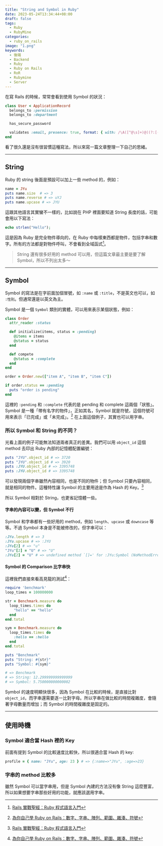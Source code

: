 ```yaml
---
title: "String and Symbol in Ruby"
date: 2023-05-24T13:34:44+08:00
draft: false
tags:
  - Ruby
  - RubyMine
categories:
  - ruby_on_rails
image: "1.png"
keywords:
  - 後端
  - Backend
  - Ruby
  - Ruby on Rails
  - RoR
  - Rubymine
  - Server   
---
```


在寫 Rails 的時候，常常會看到使用 Symbol 的狀況：

```Ruby
class User < ApplicationRecord
  belongs_to :permission
  belongs_to :department

  has_secure_password

  validates :email, presence: true, format: { with: /\A([^@\s]+)@((?:[-a-z0-9]+\.)+[a-z]{2,})\z/i, message: "must be a valid email address"}
end
```

看了很久還是沒有很習慣這種寫法，所以來寫一篇文章整理一下自己的思緒。


---

## String
Ruby 的 string 後面是預設可以加上一些 method 的，例如：

```Ruby
name = JYu
puts name.size  # => 3
puts name.reverse # => uYJ
puts name.upcase # => JYU
```

這跟其他語言其實蠻不一樣的，比如說在 PHP 裡面要知道 String 長度的話，可能會用以下寫法：

```PHP
echo strlen("Hello");
```

這是因為 Ruby 是完全物件導向的，在 Ruby 中每樣東西都是物件，包括字串和數字。所有的方法都是對物件呼叫，不會看到全域函式[^1]。

[^1]:[Rails 實戰聖經：Ruby 程式語言入門](https://ihower.tw/rails/ruby.html) 

> String 還有很多好用的 method 可以用，但這篇文章最主要是要了解 Symbol，所以不列出太多～

---

## Symbol

Symbol 的寫法是在字前面加個冒號，如 `:name` 或 `:title`，不是英文也可以，如 `:性別`。但通常還是以英文為主。

Symbol 是一個 `Symbol` 類別的實體，可以用來表示某個狀態，例如：

```Ruby
class Order
  attr_reader :status

  def initialize(items, status = :pending)
    @items = items
    @status = status
  end

  def compete
    @status = :complete
  end
end

order = Order.new(["item A", "item B", "item C"])

if order.status == :pending
  puts "order is pending"
end
```

這裡的 `:pending` 和 `:complete` 代表的是 pending 和 complete 這兩個「狀態」。Symbol 是一種「帶有名字的物件」，正如其名，Symbol 就是符號，這個符號可用來表示「已完成」或「未完成」。[^2]
在上面這個例子，其實也可以用字串。

[^2]: [為你自己學 Ruby on Rails：數字、字串、陣列、範圍、雜湊、符號](https://railsbook.tw/chapters/06-ruby-basic-2#symbol_class)

### 所以 Symbol 和 String 的不同？

光看上面的例子可能無法知道兩者真正的差異。我們可以用 `object_id` 這個 method 去印出 Ruby 內部的記憶體配置編號：

```Ruby
puts "JYU".object_id # => 3720
puts "JYU".object_id # => 3920
puts :JYU.object_id # => 3395748
puts :JYU.object_id # => 3395748
```

可以發現兩個字串雖然內容相同，也是不同的物件；但 Symbol 只要內容相同，就是相同的物件。這種特性讓 Symbol 的主要用途是作為 Hash 的 Key。[^3]

[^3]:[Rails 實戰聖經：Ruby 程式語言入門](https://ihower.tw/rails/ruby.html)

所以 Symbol 相對於 String，也更省記憶體一些。

#### 字串的內容可以變，但 Symbol 不行
Symbol 和字串都有一些好用的 method，例如 `length`、`upcase` 或 `downcase` 等等。不過 Symbol 本身是不能被修改的，但字串可以：

```Ruby
:JYu.length # => 3
:JYu.upcase # => :JYU
:JYu[2] # => "u"
"JYu"[2] = "U" # => "U"
:JYu[2] = "U" # => undefined method `[]=' for :JYu:Symbol (NoMethodError)
```

#### Symbol 的 Comparison 比字串快

這裡我們直接來看高見龍的測試[^4]：
```Ruby
require 'benchmark'
loop_times = 100000000

str = Benchmark.measure do
  loop_times.times do
    "hello" == "hello"
  end
end.total

sym = Benchmark.measure do
  loop_times.times do
    :hello == :hello
  end
end.total

puts "Benchmark"
puts "String: #{str}"
puts "Symbol: #{sym}"

# => Benchmark
# => String: 12.299999999999999
# => Symbol: 5.750000000000002
```

Symbol 的速度明顯快很多，因為 Symbol 在比較的時候，是直接比對 `object_id`，而字串還需要逐一比對字母。所以字串在做比較的時間複雜度，會隨著字母數量而增加；而 Symbol 的時間複雜度是固定的。

[^4]: [為你自己學 Ruby on Rails：數字、字串、陣列、範圍、雜湊、符號](https://railsbook.tw/chapters/06-ruby-basic-2#symbol_class)

---

## 使用時機

### Symbol 適合當 Hash 裡的 Key

前面有提到 Symbol 的比較速度比較快，所以很適合當 Hash 的 key:

```Ruby
profile = { name: "JYu", age: 23 } # => {:name=>"JYu", :age=>23} 
```

### 字串的 method 比較多

雖然 Symbol 可以當字串用，但是 Symbol 內建的方法沒有像 String 這麼豐富，所以如果想要字串那些好用的功能，就應該選用字串。







